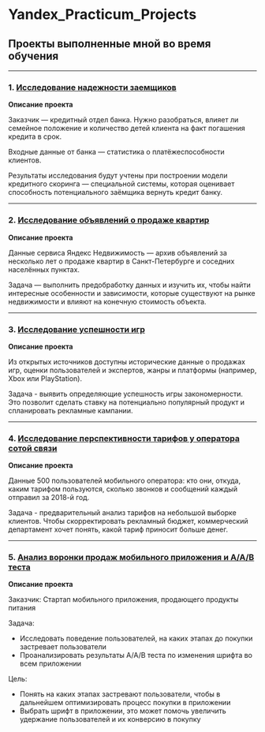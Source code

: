 # Yandex_Practicum_Projects
## Проекты выполненные мной во время обучения
____

### 1. [Исследование надежности заемщиков](https://github.com/egrkch/Yandex_Practicum_Projects/blob/main/Investigation%20of%20the%20reliability%20of%20borrowers.ipynb)
**Описание проекта**

Заказчик — кредитный отдел банка. Нужно разобраться, влияет ли семейное положение и количество детей клиента на факт погашения кредита в срок. 

Входные данные от банка — статистика о платёжеспособности клиентов.

Результаты исследования будут учтены при построении модели кредитного скоринга — специальной системы, которая оценивает способность потенциального заёмщика вернуть кредит банку.

___

### 2. [Исследование объявлений о продаже квартир](https://github.com/egrkch/Yandex_Practicum_Projects/blob/main/Research%20of%20ads%20for%20the%20sale%20of%20apartments.ipynb)
**Описание проекта**

Данные сервиса Яндекс Недвижимость — архив объявлений за несколько лет о продаже квартир в Санкт-Петербурге и соседних населённых пунктах.

Задача — выполнить предобработку данных и изучить их, чтобы найти интересные особенности и зависимости, которые существуют на рынке недвижимости и влияют на конечную стоимость объекта.

___

### 3. [Исследование успешности игр](https://github.com/egrkch/Yandex_Practicum_Projects/blob/main/Research%20on%20the%20success%20of%20games.ipynb)
**Описание проекта**

Из открытых источников доступны исторические данные о продажах игр, оценки пользователей и экспертов, жанры и платформы (например, Xbox или PlayStation).

Задача - выявить определяющие успешность игры закономерности. Это позволит сделать ставку на потенциально популярный продукт и спланировать рекламные кампании.

___

### 4. [Исследование перспективности тарифов у оператора сотой связи](https://github.com/egrkch/Yandex_Practicum_Projects/blob/main/Research%20on%20the%20prospects%20of%20mobile%20operators.ipynb)
**Описание проекта**

Данные 500 пользователей мобильного оператора: кто они, откуда, каким тарифом пользуются, сколько звонков и сообщений каждый отправил за 2018-й год.

Задача - предварительный анализ тарифов на небольшой выборке клиентов.  Чтобы скорректировать рекламный бюджет, коммерческий департамент хочет понять, какой тариф приносит больше денег.

___

### 5. [Анализ воронки продаж мобильного приложения и А/А/В теста](https://github.com/egrkch/Yandex_Practicum_Projects/blob/main/Analysis%20of%20the%20mobile%20app%20sales%20funnel%20and%20AAB%20test.ipynb)
**Описание проекта**

Заказчик: Стартап мобильного приложения, продающего продукты питания

Задача: 
- Исследовать поведение пользователей, на каких этапах до покупки застревает пользователи
- Проанализировать результаты А/А/В теста по изменения шрифта во всем приложении

Цель: 
- Понять на каких этапах застревают пользователи, чтобы в дальнейшем оптимизировать процесс покупки в приложении
- Выбрать шрифт в приложении, это может помочь увеличить удержание пользователей и их конверсию в покупку
